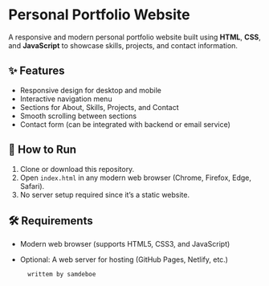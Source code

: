 # Personal Portfolio Website

A responsive and modern personal portfolio website built using **HTML**, **CSS**, and **JavaScript** to showcase skills, projects, and contact information.

## ✨ Features

- Responsive design for desktop and mobile
- Interactive navigation menu
- Sections for About, Skills, Projects, and Contact
- Smooth scrolling between sections
- Contact form (can be integrated with backend or email service)

## 🚀 How to Run

1. Clone or download this repository.
2. Open `index.html` in any modern web browser (Chrome, Firefox, Edge, Safari).
3. No server setup required since it’s a static website.

## 🛠️ Requirements

- Modern web browser (supports HTML5, CSS3, and JavaScript)
- Optional: A web server for hosting (GitHub Pages, Netlify, etc.)



        writtem by samdeboe

